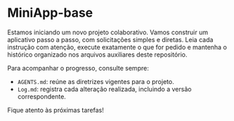 # MiniApp-base

Estamos iniciando um novo projeto colaborativo. Vamos construir um aplicativo passo a passo, com solicitações simples e diretas. Leia cada instrução com atenção, execute exatamente o que for pedido e mantenha o histórico organizado nos arquivos auxiliares deste repositório.

Para acompanhar o progresso, consulte sempre:

- `AGENTS.md`: reúne as diretrizes vigentes para o projeto.
- `Log.md`: registra cada alteração realizada, incluindo a versão correspondente.

Fique atento às próximas tarefas!
